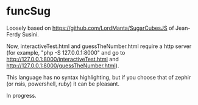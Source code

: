 # funcSug
Loosely based on https://github.com/LordManta/SugarCubesJS of Jean-Ferdy Susini.

Now, interactiveTest.html and guessTheNumber.html require a http server (for example, "php -S 127.0.0.1:8000" and go to http://127.0.0.1:8000/interactiveTest.html and http://127.0.0.1:8000/guessTheNumber.html).

This language has no syntax highlighting, but if you choose that of zephir (or nsis, powershell, ruby) it can be pleasant.

In progress.
